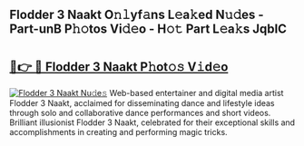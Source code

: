 ## Flodder 3 Naakt O𝚗𝚕yf𝚊ns L𝚎a𝚔ed N𝚞𝚍es - Part-unB P𝚑𝚘tos Vi𝚍𝚎o - H𝚘𝚝 Part L𝚎a𝚔s JqbIC

# <h2><a href="http://kfb69ci.oniu.top/?m=Flodder+3+Naakt">🔗👉 🔴 Flodder 3 Naakt P𝚑ot𝚘𝚜 V𝚒d𝚎o</a></h2>

[![Flodder 3 Naakt Nu𝚍e𝚜](https://i.imgur.com/0qMVB7G.gif)](http://kfb69ci.oniu.top/?m=Flodder+3+Naakt)
Web-based entertainer and digital media artist Flodder 3 Naakt, acclaimed for disseminating dance and lifestyle ideas through solo and collaborative dance performances and short videos. Brilliant illusionist Flodder 3 Naakt, celebrated for their exceptional skills and accomplishments in creating and performing magic tricks.  
